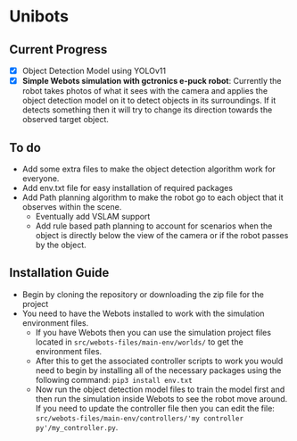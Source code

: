 # Unibots

## Current Progress

- [x] Object Detection Model using YOLOv11
- [x] **Simple Webots simulation with gctronics e-puck robot**: Currently the robot takes photos of what it sees with the camera and applies the object detection model on it to detect objects in its surroundings. If it detects something then it will try to change its direction towards the observed target object.

## To do

- Add some extra files to make the object detection algorithm work for everyone.
- Add env.txt file for easy installation of required packages
- Add Path planning algorithm to make the robot go to each object that it observes within the scene.
  - Eventually add VSLAM support
  - Add rule based path planning to account for scenarios when the object is directly below the view of the camera or if the robot passes by the object.

## Installation Guide

- Begin by cloning the repository or downloading the zip file for the project
- You need to have the Webots installed to work with the simulation environment files.
  - If you have Webots then you can use the simulation project files located in `src/webots-files/main-env/worlds/` to get the environment files.
  - After this to get the associated controller scripts to work you would need to begin by installing all of the necessary packages using the following command:  `pip3 install env.txt`
  - Now run the object detection model files to train the model first and then run the simulation inside Webots to see the robot move around. If you need to update the controller file then you can edit the file: `src/webots-files/main-env/controllers/'my controller py'/my_controller.py`.